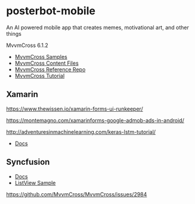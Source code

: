 # posterbot-mobile
An AI powered mobile app that creates memes, motivational art, and other things

MvvmCross 6.1.2

- [MvvmCross Samples](https://github.com/MvvmCross/MvvmCross-Samples/tree/master/TipCalc)
- [MvvmCross Content Files](https://github.com/MvvmCross/MvvmCross/tree/develop/ContentFiles)
- [MvvmCross Reference Repo](https://github.com/martijn00/MvxForms/tree/master/MvxForms.Core)
- [MvvmCross Tutorial](https://www.mvvmcross.com/documentation/tutorials/tipcalc/the-core-project)

## Xamarin

https://www.thewissen.io/xamarin-forms-ui-runkeeper/

https://montemagno.com/xamarinforms-google-admob-ads-in-android/

http://adventuresinmachinelearning.com/keras-lstm-tutorial/

- [Docs](https://docs.microsoft.com/en-us/xamarin/xamarin-forms/user-interface/)

## Syncfusion

- [Docs](https://help.syncfusion.com/xamarin/introduction/overview)
- [ListView Sample](https://help.syncfusion.com/cr/xamarin/Syncfusion.SfListView.XForms~Syncfusion.ListView.XForms.SfListView.html)


https://github.com/MvvmCross/MvvmCross/issues/2984

